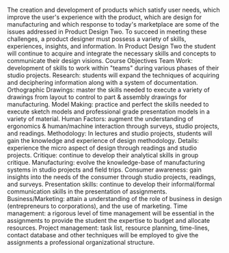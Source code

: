 
 


The creation and development of products which satisfy user needs, which improve the user's experience with the product, which are design for manufacturing and which response to today's marketplace are some of the issues addressed in Product Design Two. To succeed in meeting these challenges, a product designer must possess a variety of skills, experiences, insights, and information. In Product Design Two the student will continue to acquire and integrate the necessary skills and concepts to communicate their design visions. Course Objectives  Team Work: development of skills to work within "teams" during various phases of their studio projects.  Research: students will expand the techniques of acquiring and deciphering information along with a system of documentation.  Orthographic Drawings: master the skills needed to execute a variety of drawings from layout to control to part & assembly drawings for manufacturing.  Model Making: practice and perfect the skills needed to execute sketch models and professional grade presentation models in a variety of material.  Human Factors: augment the understanding of ergonomics & human/machine interaction through surveys, studio projects, and readings.  Methodology: In lectures and studio projects, students will gain the knowledge and experience of design methodology.  Details: experience the micro aspect of design through readings and studio projects.  Critique: continue to develop their analytical skills in group critique.  Manufacturing: evolve the knowledge-base of manufacturing systems in studio projects and field trips.  Consumer awareness: gain insights into the needs of the consumer through studio projects, readings, and surveys.  Presentation skills: continue to develop their informal/formal communication skills in the presentation of assignments.  Business/Marketing: attain a understanding of the role of business in design (entrepreneurs to corporations), and the use of marketing.  Time management: a rigorous level of time management will be essential in the assignments to provide the student the expertise to budget and allocate resources.  Project management: task list, resource planning, time-lines, contact database and other techniques will be employed to give the assignments a professional organizational structure.